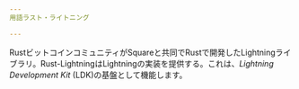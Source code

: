 ```yaml
---
用語ラスト・ライトニング

---
```

RustビットコインコミュニティがSquareと共同でRustで開発したLightningライブラリ。Rust-LightningはLightningの実装を提供する。これは、*Lightning Development Kit* (LDK)の基盤として機能します。